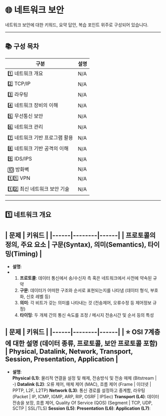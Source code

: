  # 🌐 네트워크 보안

네트워크 보안에 대한 키워드, 요약 답안, 복습 포인트 위주로 구성되어 있습니다.

---

## 📚 구성 목차

| 구분 | 설명 | 
|------|------|
| 1️⃣ 네트워크 개요 | N/A |
| 2️⃣ TCP/IP | N/A |
| 3️⃣ 라우팅 | N/A |
| 4️⃣ 네트워크 장비의 이해 | N/A |
| 5️⃣ 무선통신 보안 | N/A |
| 6️⃣ 네트워크 관리 | N/A |
| 7️⃣ 네트워크 기반 프로그램 활용 | N/A |
| 8️⃣ 네트워크 기반 공격의 이해 | N/A |
| 9️⃣ IDS/IPS | N/A |
| 🔟 방화벽 | N/A |  
| 1️⃣1️⃣ VPN | N/A |
| 1️⃣2️⃣ 최신 네트워크 보안 기술 | N/A |
---

## 1️⃣ 네트워크 개요

| 문제 | 키워드 |
|------|--------|------|
| 프로토콜의 정의, 주요 요소 | 구문(Syntax), 의미(Semantics), 타이밍(Timing) |
---
- **설명**:
- 1. **프로토콜**: 데이터 통신에서 송/수신자 측 혹은 네트워크에서 사전에 약속된 규약
  2. **구문**: 데이터가 어떠한 구조와 순서로 표현되는지를 나타냄 (데이터 형식, 부호화, 신호 레벨 등)
  3. **의미**: 각 비트가 갖는 의미를 나타내는 것 (전송제어, 오류수정 등 제어정보 규정)
  4. **타이밍**: 두 개체 간의 통신 속도를 조정 / 메시지 전송시간 및 순서 등의 특성

| 문제 | 키워드 | 
|------|--------|------|
| ⭐ OSI 7계층에 대한 설명 (데이터 종류, 프로토콜, 보안 프로토콜 포함) | Physical, Datalink, Network, Transport, Session, Presentation, Application |
---
- **설명**:  
  **Physical (L1)**: 물리적 연결을 설정 및 해제, 전송방식 및 전송 매체 (Bitstream | -)
  **Datalink (L2)**: 오류 제어, 매체 제어 (MAC), 흐름 제어 (Frame | 이더넷 | PPTP, L2F, L2TP)
  **Network (L3)**: 통신 경로를 설정하고 중계함, 라우팅 (Packet | IP, ICMP, IGMP, ARP, RIP, OSRF | IPSec)
  **Transport (L4)**: 데이터 전송을 보장, 흐름 제어, Quality Of Service (QOS) (Segment | TCP, UDP, SCTP | SSL/TLS)
  **Session (L5)**: 
  **Presentation (L6)**:
  **Application (L7)**:

